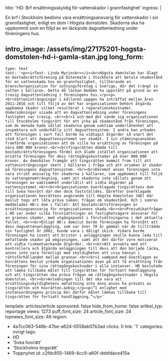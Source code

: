 title: 'HD: Brf ersättningsskyldig för vattenskador i grannfastighet'
ingress: |
  <p>En brf i Stockholm bedöms vara ersättningsansvarig för vattenskador i sin grannfastighet, enligt en dom i Högsta domstolen. Skadorna ska ha uppkommit som en följd av en läckande dagvattenledning under föreningens hus.
  </p>
  
intro_image: /assets/img/27175201-hogsta-domstolen-hd-i-gamla-stan.jpg
long_form:
  -
    type: text
    text: '<p><i>Text: Linda Myrin<br></i><br>Högsta domstolen har ålagt en bostadsrättsförening på Östermalm i Stockholm att betala skadestånd för en vattenskada hos en grannfastighet, tillhörande en branschorganisation för sotningsföretag i Sverige, där det trängt in vatten i källaren. Detta då läckan bedöms ha uppstått på grund av en trasig dagvattenledning i föreningens hus.</p><p><br>Vatteninträngningar i källaren uppges ha inträffat mellan åren 2011-2016 och till följd av det har organisationen behövt åtgärda uppkomna skador vilket resulterat i reparationskostnader. Undersökningar visade att en dagvattenledning under föreningens fastighet var trasig. <br><br>I och med det vände sig organisationen till Stockholms tingsrätt för att yrka på skadestånd från föreningen, som de menade hade vållat skadorna genom oaktsam underlåtenhet att inspektera och underhålla sitt dagvattensystem. I andra han yrkades att föreningen i vart fall borde ha vidtagit åtgärder så snart det stod klart att dagvattensystemet var skadat. I sin stämningsansökan framförde organisationen att de ville ha ersättning av föreningen på nära 600 000 kronor.<br><br>Tingsrätten dömde till bostadsrättsföreningens fördel och ålade istället organisationen att ersätta föreningen för dess rättegångskostnader på över 800 000 kronor. Av domskälen framgår att tingsrätten kommit fram till att vatteninträngningar skett i källaren i fråga och att orsaken är skador på föreningens dagvattensystem. <br><br>Däremot anses föreningen inte vara strikt ansvarig för skadorna i källaren, som uppkommit till följd av vattengenomträngning, samt att skadorna inte vållats genom att föreningen av oaktsamhet underlåtit att vidta åtgärder på vattensystemet.<br><br>Organisationen överklagade tingsrättens dom till Svea hovrätt där den dock fastställdes. Därefter överklagade organisationen hovrättens avgörande till Högsta domstolen (HD) där beslut togs att låta pröva saken; frågan om skadestånd. Och i somras meddelades HD:s dom i fallet: Att bostadsrättsföreningen är ersättningsansvarig för organisationens skada.<br><br>Prejudikatfrågan i HD var under vilka förutsättningar en fastighetsägare ansvarar för en grannes skador, med utgångspunkt i förutsättningarna i det aktuella fallet. <br><br>Enligt HD:s domslut borde föreningen ha förstått att dess dagvattenanläggning, som var över 70 år gammal när de tillträdde sin fastighet år 2002, kunde vara i dåligt skick. Vidare borde föreningen ha insett att brister i anläggningen skulle kunna leda till omfattande skador på omgivningen, samt att det därför vore motiverat att vidta riskmotverkande åtgärder. <br><br>Att avvakta med att kontrollera och åtgärda anläggningen till dess att den började läcka, anses inte vara förenligt med skyldigheten att visa hänsyn i rättsförhållandet mellan grannar.<br><br>I samband med överklagan av hovrättens beslut yrkade organisationen även på att få ersättning från föreningen för sina rättegångskostnader i alla instanser. HD beslutade att lämna tillbaka målet till tingsrätten för fortsatt handläggning och att tingsrätten ska pröva frågan om rättegångskostnader i Högsta domstolen. <br><br>Anledningen till det ska vara att ersättningsskyldighetens omfattning inte ännu anses ha prövats av tingsrätten och hovrätten.&nbsp;</p><p>“I enlighet med instansordningens princip bör därför målet lämnas tillbaka till tingsrätten för fortsatt handläggning.”</p>'
template: articles/article
sponsored: false
hide_from_home: false
artikel_typ: reportage
views: 1273
puff_font_size: 24
article_font_size: 24
topnews_font_size: 48
region:
  - 4a7cc063-548b-47be-a624-0558ab07b3ad
clicks: 0
link: '1'
categories: ovrigt
tags:
  - HD
  - 'Svea hovrätt'
  - 'Stockholms tingsrätt'
  - Toppnyhet
id: c2fdc855-1469-4cc9-a60f-debfdace415a
